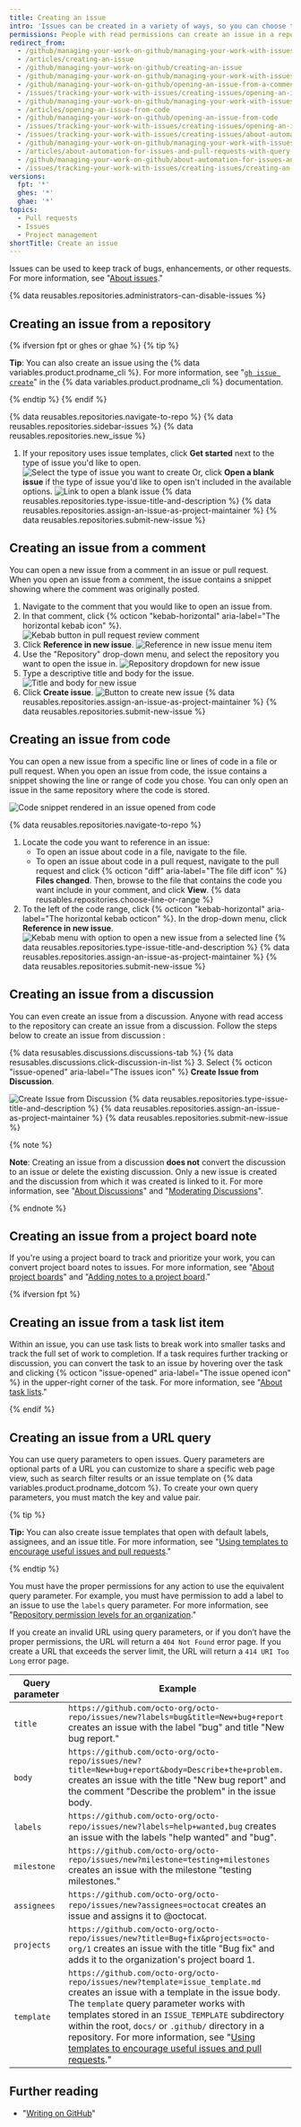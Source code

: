 ```yaml
---
title: Creating an issue
intro: 'Issues can be created in a variety of ways, so you can choose the most convenient method for your workflow.'
permissions: People with read permissions can create an issue in a repository where issues are enabled.
redirect_from:
  - /github/managing-your-work-on-github/managing-your-work-with-issues-and-pull-requests/creating-an-issue
  - /articles/creating-an-issue
  - /github/managing-your-work-on-github/creating-an-issue
  - /github/managing-your-work-on-github/managing-your-work-with-issues-and-pull-requests/opening-an-issue-from-a-comment
  - /github/managing-your-work-on-github/opening-an-issue-from-a-comment
  - /issues/tracking-your-work-with-issues/creating-issues/opening-an-issue-from-a-comment
  - /github/managing-your-work-on-github/managing-your-work-with-issues-and-pull-requests/opening-an-issue-from-code
  - /articles/opening-an-issue-from-code
  - /github/managing-your-work-on-github/opening-an-issue-from-code
  - /issues/tracking-your-work-with-issues/creating-issues/opening-an-issue-from-code
  - /issues/tracking-your-work-with-issues/creating-issues/about-automation-for-issues-and-pull-requests-with-query-parameters
  - /github/managing-your-work-on-github/managing-your-work-with-issues-and-pull-requests/about-automation-for-issues-and-pull-requests-with-query-parameters
  - /articles/about-automation-for-issues-and-pull-requests-with-query-parameters
  - /github/managing-your-work-on-github/about-automation-for-issues-and-pull-requests-with-query-parameters
  - /issues/tracking-your-work-with-issues/creating-issues/creating-an-issue
versions:
  fpt: '*'
  ghes: '*'
  ghae: '*'
topics:
  - Pull requests
  - Issues
  - Project management
shortTitle: Create an issue
---
```


Issues can be used to keep track of bugs, enhancements, or other requests. For more information, see "[About issues](/issues/tracking-your-work-with-issues/about-issues)."

{% data reusables.repositories.administrators-can-disable-issues %}

## Creating an issue from a repository

{% ifversion fpt or ghes or ghae %}
{% tip %}

**Tip**: You can also create an issue using the {% data variables.product.prodname_cli %}. For more information, see "[`gh issue create`](https://cli.github.com/manual/gh_issue_create)" in the {% data variables.product.prodname_cli %} documentation.

{% endtip %}
{% endif %}

{% data reusables.repositories.navigate-to-repo %}
{% data reusables.repositories.sidebar-issues %}
{% data reusables.repositories.new_issue %}
1. If your repository uses issue templates, click **Get started** next to the type of issue you'd like to open.
  ![Select the type of issue you want to create](/assets/images/help/issues/issue_template_get_started_button.png)
   Or, click **Open a blank issue** if the type of issue you'd like to open isn't included in the available options.
  ![Link to open a blank issue](/assets/images/help/issues/blank_issue_link.png)
{% data reusables.repositories.type-issue-title-and-description %}
{% data reusables.repositories.assign-an-issue-as-project-maintainer %}
{% data reusables.repositories.submit-new-issue %}

## Creating an issue from a comment

You can open a new issue from a comment in an issue or pull request. When you open an issue from a comment, the issue contains a snippet showing where the comment was originally posted.

1. Navigate to the comment that you would like to open an issue from.
2. In that comment, click {% octicon "kebab-horizontal" aria-label="The horizontal kebab icon" %}.
  ![Kebab button in pull request review comment](/assets/images/help/pull_requests/kebab-in-pull-request-review-comment.png)
3. Click **Reference in new issue**.
  ![Reference in new issue menu item](/assets/images/help/pull_requests/reference-in-new-issue.png)
4. Use the "Repository" drop-down menu, and select the repository you want to open the issue in.
  ![Repository dropdown for new issue](/assets/images/help/pull_requests/new-issue-repository.png)
5. Type a descriptive title and body for the issue.
  ![Title and body for new issue](/assets/images/help/pull_requests/new-issue-title-and-body.png)
6. Click **Create issue**.
  ![Button to create new issue](/assets/images/help/pull_requests/create-issue.png)
{% data reusables.repositories.assign-an-issue-as-project-maintainer %}
{% data reusables.repositories.submit-new-issue %}

## Creating an issue from code

You can open a new issue from a specific line or lines of code in a file or pull request. When you open an issue from code, the issue contains a snippet showing the line or range of code you chose. You can only open an issue in the same repository where the code is stored.

![Code snippet rendered in an issue opened from code](/assets/images/help/repository/issue-opened-from-code.png)

{% data reusables.repositories.navigate-to-repo %}
1. Locate the code you want to reference in an issue:
    - To open an issue about code in a file, navigate to the file.
    - To open an issue about code in a pull request, navigate to the pull request and click {% octicon "diff" aria-label="The file diff icon" %} **Files changed**. Then, browse to the file that contains the code you want include in your comment, and click **View**.
{% data reusables.repositories.choose-line-or-range %}
4. To the left of the code range, click {% octicon "kebab-horizontal" aria-label="The horizontal kebab octicon" %}. In the drop-down menu, click **Reference in new issue**.
  ![Kebab menu with option to open a new issue from a selected line](/assets/images/help/repository/open-new-issue-specific-line.png)
{% data reusables.repositories.type-issue-title-and-description %}
{% data reusables.repositories.assign-an-issue-as-project-maintainer %}
{% data reusables.repositories.submit-new-issue %}

## Creating an issue from a discussion

You can even create an issue from a discussion. Anyone with read access to the repository can create an issue from a discussion. Follow the steps below to create an issue from discussion :

{% data resusables.discussions.discussions-tab %}
{% data resusables.discussions.click-discussion-in-list %}
3. Select {% octicon "issue-opened" aria-label="The issues icon" %} **Create Issue from Discussion**.

![Create Issue from Discussion](/assets/images/help/discussions/create-issue-from-discussion.jpg)
{% data reusables.repositories.type-issue-title-and-description %}
{% data reusables.repositories.assign-an-issue-as-project-maintainer %}
{% data reusables.repositories.submit-new-issue %}

{% note %}

**Note**: Creating an issue from a discussion **does not** convert the discussion to an issue or delete the existing discussion. Only a new issue is created and the discussion from which it was created is linked to it. For more information, see "[About Discussions](/discussions/collaborating-with-your-community-using-discussions/about-discussions)" and "[Moderating Discussions](/discussions/managing-discussions-for-your-community/moderating-discussions)".

{% endnote %}

## Creating an issue from a project board note

If you're using a project board to track and prioritize your work, you can convert project board notes to issues. For more information, see "[About project boards](/github/managing-your-work-on-github/about-project-boards)" and "[Adding notes to a project board](/github/managing-your-work-on-github/adding-notes-to-a-project-board#converting-a-note-to-an-issue)."

{% ifversion fpt %}

## Creating an issue from a task list item

Within an issue, you can use task lists to break work into smaller tasks and track the full set of work to completion. If a task requires further tracking or discussion, you can convert the task to an issue by hovering over the task and clicking {% octicon "issue-opened" aria-label="The issue opened icon" %} in the upper-right corner of the task. For more information, see "[About task lists](/issues/tracking-your-work-with-issues/creating-issues/about-task-lists)."

{% endif %}

## Creating an issue from a URL query

You can use query parameters to open issues. Query parameters are optional parts of a URL you can customize to share a specific web page view, such as search filter results or an issue template on {% data variables.product.prodname_dotcom %}. To create your own query parameters, you must match the key and value pair.

{% tip %}

**Tip:** You can also create issue templates that open with default labels, assignees, and an issue title. For more information, see "[Using templates to encourage useful issues and pull requests](/communities/using-templates-to-encourage-useful-issues-and-pull-requests)."

{% endtip %}

You must have the proper permissions for any action to use the equivalent query parameter. For example, you must have permission to add a label to an issue to use the `labels` query parameter. For more information, see "[Repository permission levels for an organization](/organizations/managing-access-to-your-organizations-repositories/repository-permission-levels-for-an-organization#permission-levels-for-repositories-owned-by-an-organization)."

If you create an invalid URL using query parameters, or if you don’t have the proper permissions, the URL will return a `404 Not Found` error page. If you create a URL that exceeds the server limit, the URL will return a `414 URI Too Long` error page.

Query parameter | Example
---  | ---
`title` | `https://github.com/octo-org/octo-repo/issues/new?labels=bug&title=New+bug+report` creates an issue with the label "bug" and title "New bug report."
`body` | `https://github.com/octo-org/octo-repo/issues/new?title=New+bug+report&body=Describe+the+problem.` creates an issue with the title "New bug report" and the comment "Describe the problem" in the issue body.
`labels` | `https://github.com/octo-org/octo-repo/issues/new?labels=help+wanted,bug` creates an issue with the labels "help wanted" and "bug".
`milestone` | `https://github.com/octo-org/octo-repo/issues/new?milestone=testing+milestones` creates an issue with the milestone "testing milestones."
`assignees` | `https://github.com/octo-org/octo-repo/issues/new?assignees=octocat` creates an issue and assigns it to @octocat.
`projects` | `https://github.com/octo-org/octo-repo/issues/new?title=Bug+fix&projects=octo-org/1` creates an issue with the title "Bug fix" and adds it to the organization's project board 1.
`template` | `https://github.com/octo-org/octo-repo/issues/new?template=issue_template.md` creates an issue with a template in the issue body. The `template` query parameter works with templates stored in an `ISSUE_TEMPLATE` subdirectory within the root, `docs/` or `.github/` directory in a repository. For more information, see "[Using templates to encourage useful issues and pull requests](/communities/using-templates-to-encourage-useful-issues-and-pull-requests)."

## Further reading

- "[Writing on GitHub](/github/writing-on-github)"
